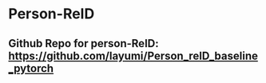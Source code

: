 # Person-ReID

## Github Repo for person-ReID: https://github.com/layumi/Person_reID_baseline_pytorch
